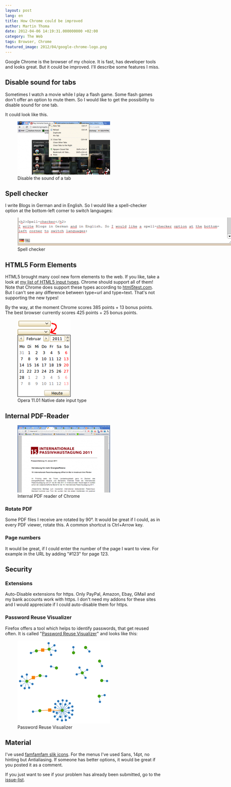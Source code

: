 ```yaml
---
layout: post
lang: en
title: How Chrome could be improved
author: Martin Thoma
date: 2012-04-06 14:19:31.000000000 +02:00
category: The Web
tags: Browser, Chrome
featured_image: 2012/04/google-chrome-logo.png
---
```

Google Chrome is the browser of my choice. It is fast, has developer tools and looks great. But it could be improved. I'll describe some features I miss.

<h2>Disable sound for tabs</h2>
Sometimes I watch a movie while I play a flash game. Some flash games don't offer an option to mute them. So I would like to get the possibility to disable sound for one tab.

It could look like this.
<figure class="aligncenter">
            <a href="../images/2012/04/disable-tab-sound-300x172.png"><img src="../images/2012/04/disable-tab-sound-300x172.png" alt="Disable the sound of a tab" style="max-width:300px;max-height:172px" class="size-medium wp-image-20981"/></a>
            <figcaption class="text-center">Disable the sound of a tab</figcaption>
        </figure>

<h2>Spell checker</h2>
I write Blogs in German and in English. So I would like a spell-checker option at the bottom-left corner to switch languages:
<figure class="aligncenter">
            <a href="../images/2012/04/spell-checker.png"><img src="../images/2012/04/spell-checker.png" alt="Spell checker" style="max-width:698px;max-height:91px" class="size-full wp-image-21021"/></a>
            <figcaption class="text-center">Spell checker</figcaption>
        </figure>

<h2>HTML5 Form Elements</h2>
HTML5 brought many cool new form elements to the web. If you like, take a look at <a href="http://www.martin-thoma.de/html5/input.php">my list of HTML5 input types</a>. Chrome should support all of them!
Note that Chrome does support these types according to <a href="http://html5test.com/">html5test.com</a>. But I can't see any difference between type=url and type=text. That's not supporting the new types!

By the way, at the moment Chrome scores 385 points + 13 bonus points. The best browser currently scores 425 points + 25 bonus points.

<figure class="aligncenter">
            <a href="../images/2012/04/opera-11.01-date.png"><img src="../images/2012/04/opera-11.01-date.png" alt="Opera 11.01 Native date input type" style="max-width:172px;max-height:250px" class="size-full wp-image-21051"/></a>
            <figcaption class="text-center">Opera 11.01 Native date input type</figcaption>
        </figure>

<h2>Internal PDF-Reader</h2>
<figure class="aligncenter">
            <a href="../images/2012/04/internal-pdf-reader-300x218.png"><img src="../images/2012/04/internal-pdf-reader-300x218.png" alt="Internal PDF reader of Chrome" style="max-width:300px;max-height:218px" class="size-medium wp-image-21001"/></a>
            <figcaption class="text-center">Internal PDF reader of Chrome</figcaption>
        </figure>
<h3>Rotate PDF</h3>
Some PDF files I receive are rotated by 90&deg;. It would be great if I could, as in every PDF viewer, rotate this. A common shortcut is Ctrl+Arrow key.

<h3>Page numbers</h3>
It would be great, if I could enter the number of the page I want to view. For example in the URL by adding "#123" for page 123.

<h2>Security</h2>
<h3>Extensions</h3>
Auto-Disable extensions for https. Only PayPal, Amazon, Ebay, GMail and my bank accounts work with https. I don't need my addons for these sites and I would appreciate if I could auto-disable them for https.

<h3>Password Reuse Visualizer</h3>
Firefox offers a tool which helps to identify passwords, that get reused often. It is called "<a href="https://addons.mozilla.org/de/firefox/addon/password-reuse-visualizer/">Password Reuse Visualizer</a>" and looks like this:

<figure class="aligncenter">
            <a href="../images/2012/04/password-reuse.png"><img src="../images/2012/04/password-reuse.png" alt="Password Reuse Visualizer" style="max-width:300px;max-height:269px" class="size-full wp-image-21101"/></a>
            <figcaption class="text-center">Password Reuse Visualizer</figcaption>
        </figure>

<h2>Material</h2>
I've used <a href="http://www.famfamfam.com/lab/icons/silk/">famfamfam slik icons</a>. For the menus I've used Sans, 14pt, no hinting but Antialiasing. If someone has better options, it would be great if you posted it as a comment.

If you just want to see if your problem has already been submitted, go to the <a href="http://code.google.com/p/chromium/issues/list">issue-list</a>.
